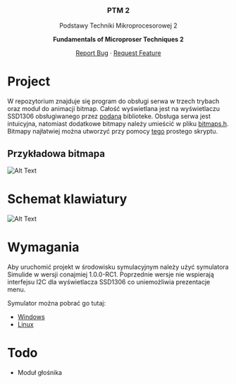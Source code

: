 <br />
<p align="center">
  <h3 align="center">PTM 2</h3>

  <p align="center">
    Podstawy Techniki Mikroprocesorowej 2
    <p align="center"> <strong> Fundamentals of Microproser Techniques 2</strong></p>
     <p align="center">
    <a align="center" href="https://github.com/othneildrew/Best-README-Template/issues">Report Bug</a>
    ·
    <a algn="center" href="https://github.com/othneildrew/Best-README-Template/issues">Request Feature</a>
  </p>
</p>  

# Project
W repozytorium znajduje się program do obsługi serwa w trzech trybach oraz moduł do animacji bitmap. Całość wyświetlana jest na wyświetlaczu SSD1306 obsługiwanego przez [podaną](https://github.com/Sylaina/oled-display) biblioteke. Obsługa serwa jest intuicyjna, natomiast dodatkowe bitmapy należy umieścić w pliku [bitmaps.h](bitmaps.h). Bitmapy najłatwiej można utworzyć przy pomocy [tego](https://github.com/tibounise/Esther) prostego skryptu.
## Przykładowa bitmapa
![Alt Text](https://i.imgur.com/VTLlJDl.gif)

# Schemat klawiatury

![Alt Text](https://i.imgur.com/5VhLSzL.png)

# Wymagania
Aby uruchomić projekt w środowisku symulacyjnym należy użyć symulatora Simulide w wersji conajmiej 1.0.0-RC1. Poprzednie wersje nie wspierają interfejsu I2C dla wyświetlacza SSD1306 co uniemożliwia prezentacje menu.

Symulator można pobrać go tutaj:
* [Windows](https://launchpad.net/simulide/1.0.0/1.0.0-rc1/+download/SimulIDE_1.0.0-RC1_Win64.zip)
* [Linux](https://launchpad.net/simulide/1.0.0/1.0.0-rc1/+download/simulide_1.0.0-RC1.AppImage)

# Todo
* Moduł głośnika







